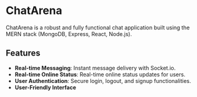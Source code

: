 # ChatArena

ChatArena is a robust and fully functional chat application built using the MERN stack (MongoDB, Express, React, Node.js). 
## Features

- **Real-time Messaging**: Instant message delivery with Socket.io.
- **Real-time Online Status**: Real-time online status updates for users.
- **User Authentication**: Secure login, logout, and signup functionalities.
- **User-Friendly Interface**

